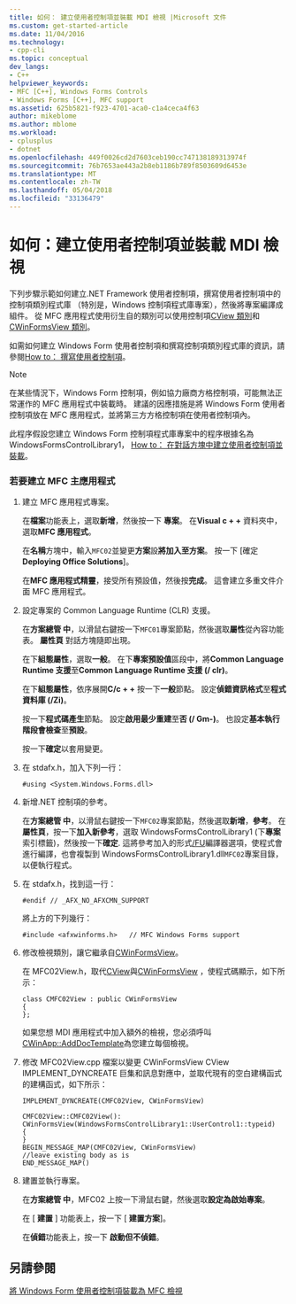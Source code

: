 ```yaml
---
title: 如何： 建立使用者控制項並裝載 MDI 檢視 |Microsoft 文件
ms.custom: get-started-article
ms.date: 11/04/2016
ms.technology:
- cpp-cli
ms.topic: conceptual
dev_langs:
- C++
helpviewer_keywords:
- MFC [C++], Windows Forms Controls
- Windows Forms [C++], MFC support
ms.assetid: 625b5821-f923-4701-aca0-c1a4ceca4f63
author: mikeblome
ms.author: mblome
ms.workload:
- cplusplus
- dotnet
ms.openlocfilehash: 449f0026cd2d7603ceb190cc747138189313974f
ms.sourcegitcommit: 76b7653ae443a2b8eb1186b789f8503609d6453e
ms.translationtype: MT
ms.contentlocale: zh-TW
ms.lasthandoff: 05/04/2018
ms.locfileid: "33136479"
---
```

# <a name="how-to-create-the-user-control-and-host-mdi-view"></a>如何：建立使用者控制項並裝載 MDI 檢視
下列步驟示範如何建立.NET Framework 使用者控制項，撰寫使用者控制項中的控制項類別程式庫 （特別是，Windows 控制項程式庫專案），然後將專案編譯成組件。 從 MFC 應用程式使用衍生自的類別可以使用控制項[CView 類別](../mfc/reference/cview-class.md)和[CWinFormsView 類別](../mfc/reference/cwinformsview-class.md)。  
  
 如需如何建立 Windows Form 使用者控制項和撰寫控制項類別程式庫的資訊，請參閱[How to： 撰寫使用者控制項](/dotnet/framework/winforms/controls/how-to-author-composite-controls)。  
  
> [!NOTE]
>  在某些情況下，Windows Form 控制項，例如協力廠商方格控制項，可能無法正常運作的 MFC 應用程式中裝載時。 建議的因應措施是將 Windows Form 使用者控制項放在 MFC 應用程式，並將第三方方格控制項在使用者控制項內。  
  
 此程序假設您建立 Windows Form 控制項程式庫專案中的程序根據名為 WindowsFormsControlLibrary1， [How to： 在對話方塊中建立使用者控制項並裝載](../dotnet/how-to-create-the-user-control-and-host-in-a-dialog-box.md)。  
  
### <a name="to-create-the-mfc-host-application"></a>若要建立 MFC 主應用程式  
  
1.  建立 MFC 應用程式專案。  
  
     在**檔案**功能表上，選取**新增**，然後按一下 **專案**。 在**Visual c + +** 資料夾中，選取**MFC 應用程式**。  
  
     在**名稱**方塊中，輸入`MFC02`並變更**方案**設**將加入至方案**。 按一下 [確定 **Deploying Office Solutions**]。  
  
     在**MFC 應用程式精靈**，接受所有預設值，然後按**完成**。 這會建立多重文件介面 MFC 應用程式。  
  
2.  設定專案的 Common Language Runtime (CLR) 支援。  
  
     在**方案總管 中**，以滑鼠右鍵按一下`MFC01`專案節點，然後選取**屬性**從內容功能表。 **屬性頁** 對話方塊隨即出現。  
  
     在下**組態屬性**，選取**一般**。 在下**專案預設值**區段中，將**Common Language Runtime 支援**至**Common Language Runtime 支援 (/ clr)**。  
  
     在下**組態屬性**，依序展開**C/c + +** 按一下**一般**節點。 設定**偵錯資訊格式**至**程式資料庫 (/Zi)**。  
  
     按一下**程式碼產生**節點。 設定**啟用最少重建**至**否 (/ Gm-)**。 也設定**基本執行階段會檢查**至**預設**。  
  
     按一下**確定**以套用變更。  
  
3.  在 stdafx.h，加入下列一行：  
  
    ```  
    #using <System.Windows.Forms.dll>  
    ```  
  
4.  新增.NET 控制項的參考。  
  
     在**方案總管 中**，以滑鼠右鍵按一下`MFC02`專案節點，然後選取**新增**，**參考**。 在**屬性頁**，按一下**加入新參考**，選取 WindowsFormsControlLibrary1 (下**專案** 索引標籤)，然後按一下**確定**. 這將參考加入的形式[/FU](../build/reference/fu-name-forced-hash-using-file.md)編譯器選項，使程式會進行編譯，也會複製到 WindowsFormsControlLibrary1.dll`MFC02`專案目錄，以便執行程式。  
  
5.  在 stdafx.h，找到這一行：  
  
    ```  
    #endif // _AFX_NO_AFXCMN_SUPPORT   
    ```  
  
     將上方的下列幾行：  
  
    ```  
    #include <afxwinforms.h>   // MFC Windows Forms support  
    ```  
  
6.  修改檢視類別，讓它繼承自[CWinFormsView](../mfc/reference/cwinformsview-class.md)。  
  
     在 MFC02View.h，取代[CView](../mfc/reference/cview-class.md)與[CWinFormsView](../mfc/reference/cwinformsview-class.md) ，使程式碼顯示，如下所示：  
  
    ```  
    class CMFC02View : public CWinFormsView  
    {  
    };  
    ```  
  
     如果您想 MDI 應用程式中加入額外的檢視，您必須呼叫[CWinApp::AddDocTemplate](../mfc/reference/cwinapp-class.md#adddoctemplate)為您建立每個檢視。  
  
7.  修改 MFC02View.cpp 檔案以變更 CWinFormsView CView IMPLEMENT_DYNCREATE 巨集和訊息對應中，並取代現有的空白建構函式的建構函式，如下所示：  
  
    ```  
    IMPLEMENT_DYNCREATE(CMFC02View, CWinFormsView)  
  
    CMFC02View::CMFC02View(): CWinFormsView(WindowsFormsControlLibrary1::UserControl1::typeid)   
    {  
    }  
    BEGIN_MESSAGE_MAP(CMFC02View, CWinFormsView)  
    //leave existing body as is  
    END_MESSAGE_MAP()  
    ```  
  
8.  建置並執行專案。  
  
     在**方案總管 中**，MFC02 上按一下滑鼠右鍵，然後選取**設定為啟始專案**。  
  
     在 [ **建置** ] 功能表上，按一下 [ **建置方案**]。  
  
     在**偵錯**功能表上，按一下 **啟動但不偵錯**。  
  
## <a name="see-also"></a>另請參閱  
 [將 Windows Form 使用者控制項裝載為 MFC 檢視](../dotnet/hosting-a-windows-forms-user-control-as-an-mfc-view.md)